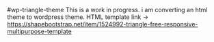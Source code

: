 #wp-triangle-theme
This is a work in progress. i am converting an html theme to wordpress theme.
HTML template link -> https://shapebootstrap.net/item/1524992-triangle-free-responsive-multipurpose-template
